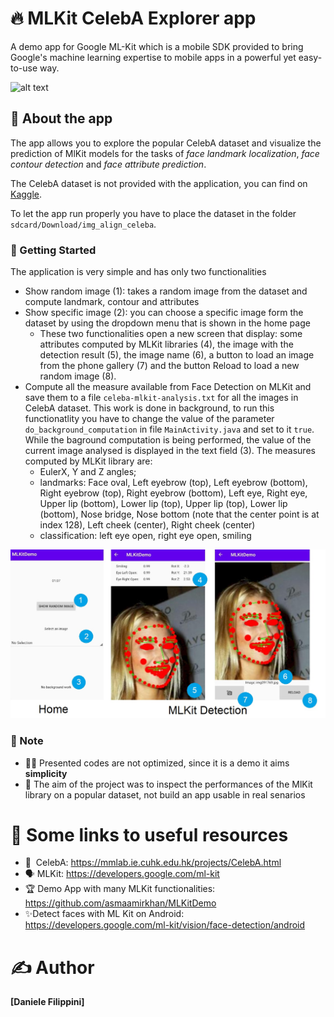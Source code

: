 # 🔥 MLKit CelebA Explorer app
A demo app for Google ML-Kit which is a mobile SDK provided to bring Google's machine learning expertise to mobile apps in a powerful yet easy-to-use way.

![alt text](https://mmlab.ie.cuhk.edu.hk/projects/CelebA/intro.png)


## 📱 About the app
The app allows you to explore the popular CelebA dataset and visualize the prediction of MlKit models for the tasks of *face landmark localization*, *face contour detection* and *face attribute prediction*.

The CelebA dataset is not provided with the application, you can find on [Kaggle](https://www.kaggle.com/jessicali9530/celeba-dataset).

To let the app run properly you have to place the dataset in the folder `sdcard/Download/img_align_celeba`.

### 🧩 Getting Started
The application is very simple and has only two functionalities 
- Show random image (1): takes a random image from the dataset and compute landmark, contour and attributes
- Show specific image (2): you can choose a specific image form the dataset by using the dropdown menu that is shown in the home page
   - These two functionalities open a new screen that display: some attributes computed by MLKit libraries (4), the image with the detection result (5), the image name (6), a button to load an image from the phone gallery (7) and the button Reload to load a new random image (8).
- Compute all the measure available from Face Detection on MLKit and save them to a file `celeba-mlkit-analysis.txt` for all the images in CelebA dataset. This work is done in background, to run this functionatlity you have to change the value of the parameter `do_background_computation` in file `MainActivity.java` and set to it `true`. While the baground computation is being performed, the value of the current image analysed is displayed in the text field (3). The measures computed by MLKit library are: 
    * EulerX, Y and Z angles;
    * landmarks: Face oval, Left eyebrow (top), Left eyebrow (bottom), Right eyebrow (top), Right eyebrow (bottom), Left eye, Right eye, Upper lip (bottom), Lower lip (top), Upper lip (top), Lower lip (bottom), Nose bridge, Nose bottom (note that the center point is at index 128), Left cheek (center), Right cheek (center)
    * classification: left eye open, right eye open, smiling

![alt text](res/app.jpg)

### 🛑 Note
- 👮‍♀️ Presented codes are not optimized, since it is a demo it aims **simplicity**
- 🔎 The aim of the project was to inspect the performances of the MlKit library on a popular dataset, not build an app usable in real senarios





# 📎 Some links to useful resources 


- 💪 &nbsp;CelebA: https://mmlab.ie.cuhk.edu.hk/projects/CelebA.html
- 🗣️ MLKit: https://developers.google.com/ml-kit
- 🏆 Demo App with many MLKit functionalities: https://github.com/asmaamirkhan/MLKitDemo
- ✨Detect faces with ML Kit on Android: https://developers.google.com/ml-kit/vision/face-detection/android


# ✍️ Author   
**[Daniele Filippini]**


